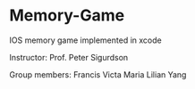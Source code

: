 # Memory-Game
IOS memory game implemented in xcode


Instructor: Prof. Peter Sigurdson

Group members:
Francis Victa
Maria Lilian Yang
